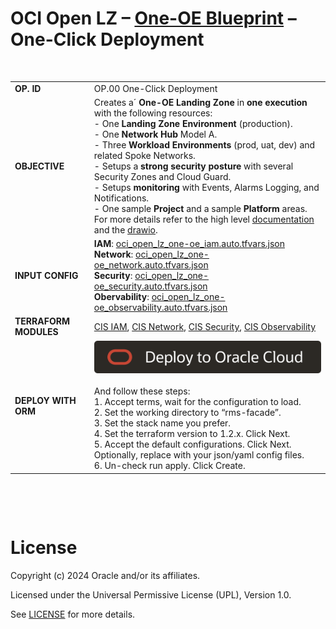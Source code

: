 # **OCI Open LZ &ndash; [One-OE Blueprint](#) &ndash; One-Click Deployment**



&nbsp; 



| |  |
|---|---| 
| **OP. ID** | OP.00 One-Click Deployment | 
| **OBJECTIVE** | Creates a´ **One-OE Landing Zone** in **one execution** with the following resources: </br> - One **Landing Zone Environment** (production). </br>- One **Network Hub** Model A.</br>- Three **Workload Environments** (prod, uat, dev) and related Spoke Networks.</br>- Setups a **strong security posture** with several Security Zones and Cloud Guard.</br>- Setups **monitoring** with Events, Alarms Logging, and Notifications.</br>- One sample **Project** and a sample **Platform** areas.</br>For more details refer to the high level [documentation](/one-oe/design/readme.md) and the [drawio](/one-oe/design/OCI_Open_LZ_One-OE-Blueprint.drawio).|
| **INPUT CONFIG** |**IAM**: [oci_open_lz_one-oe_iam.auto.tfvars.json](oci_open_lz_one-oe_iam.auto.tfvars.json)</br>**Network**: [oci_open_lz_one-oe_network.auto.tfvars.json](oci_open_lz_one-oe_network.auto.tfvars.json)</br>**Security**: [oci_open_lz_one-oe_security.auto.tfvars.json](oci_open_lz_one-oe_security.auto.tfvars.json)</br>**Obervability**: [oci_open_lz_one-oe_observability.auto.tfvars.json](oci_open_lz_one-oe_observability.auto.tfvars.json)</br> |
| **TERRAFORM MODULES**| [CIS IAM](https://github.com/oracle-quickstart/terraform-oci-cis-landing-zone-iam), [CIS Network](https://github.com/oracle-quickstart/terraform-oci-cis-landing-zone-networking), [CIS Security](https://github.com/oracle-quickstart/terraform-oci-cis-landing-zone-security), [CIS Observability](https://github.com/oracle-quickstart/terraform-oci-cis-landing-zone-observability)  |OCI_Open_LZ_One-OE-Blueprint.drawio).|
| **DEPLOY WITH ORM** | [![Deploy_To_OCI](/images/DeployToOCI.svg)](https://cloud.oracle.com/resourcemanager/stacks/create?zipUrl=https://github.com/oracle-quickstart/terraform-oci-landing-zones-orchestrator/archive/refs/tags/v2.0.1.zip&zipUrlVariables={"input_config_files_urls":"https://raw.githubusercontent.com/oracle-quickstart/terraform-oci-open-lz/test-oneoe/one-oe/runtime/one-off/oci_open_lz_one-oe_iam.auto.tfvars.json,https://raw.githubusercontent.com/oracle-quickstart/terraform-oci-open-lz/test-oneoe/one-oe/runtime/one-off/oci_open_lz_one-oe_network.auto.tfvars.json,https://raw.githubusercontent.com/oracle-quickstart/terraform-oci-open-lz/test-oneoe/one-oe/runtime/one-off/oci_open_lz_one-oe_observability.auto.tfvars.json,https://raw.githubusercontent.com/oracle-quickstart/terraform-oci-open-lz/test-oneoe/one-oe/runtime/one-off/oci_open_lz_one-oe_security.auto.tfvars.json"})  </br></br> And follow these steps:</br>1. Accept terms,  wait for the configuration to load. </br>2. Set the working directory to “rms-facade”. </br>3. Set the stack name you prefer.</br>4. Set the terraform version to 1.2.x. Click Next. </br>5. Accept the default configurations. Click Next. Optionally, replace with your json/yaml config files. </br>6. Un-check run apply. Click Create.|


&nbsp; 

&nbsp; 

# License

Copyright (c) 2024 Oracle and/or its affiliates.

Licensed under the Universal Permissive License (UPL), Version 1.0.

See [LICENSE](LICENSE) for more details.
